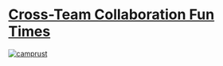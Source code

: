 # [Cross-Team Collaboration Fun Times](https://rust-ctcft.github.io/ctcft/)

[![camprust](https://raw.githubusercontent.com/rust-ctcft/ctcft/main/img/camprust.png)](https://rust-ctcft.github.io/ctcft/)